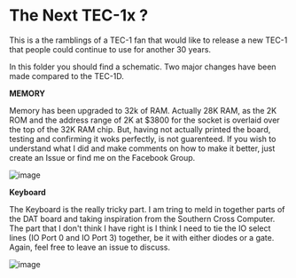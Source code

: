 # The Next TEC-1x ?

This is a the ramblings of a TEC-1 fan that would like to release a new TEC-1 that people could continue to use for another 30 years.

In this folder you should find a schematic.  Two major changes have been made compared to the TEC-1D.

<b>MEMORY</b>

Memory has been upgraded to 32k of RAM. Actually 28K RAM, as the 2K ROM and the address range of 2K at $3800 for the socket is overlaid over the top of the 32K RAM chip.
But, having not actually printed the board, testing and confirming it woks perfectly, is not guarenteed.  If you wish to understand what I did and make comments on how to make it better, just create an Issue or find me on the Facebook Group.

![image](https://user-images.githubusercontent.com/13119623/126996789-7f14574f-1e61-4e88-aa1b-a76daf0d1724.png)


<b>Keyboard</b>

The Keyboard is the really tricky part. I am tring to meld in together parts of the DAT board and taking inspiration from the Southern Cross Computer.
The part that I don't think I have right is I think I need to tie the IO select lines (IO Port 0 and IO Port 3) together, be it with either diodes or a gate.  Again, feel free to leave an issue to discuss.

![image](https://user-images.githubusercontent.com/13119623/126997532-25b06b0d-268e-4e07-8217-14747bd53646.png)
